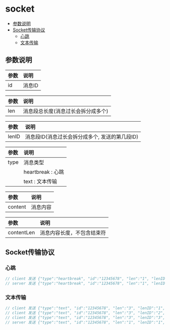 # socket

+ [参数说明](#参数说明)
+ [Socket传输协议](#Socket传输协议)
    + [心跳](#心跳)
    + [文本传输](#文本传输)

## 参数说明

|参数|说明|
|:-|:-|
| id | 消息ID |

|参数|说明|
|:-|:-|
| len | 消息段总长度(消息过长会拆分成多个) |

|参数|说明|
|:-|:-|
| lenID | 消息段ID(消息过长会拆分成多个, 发送的第几段ID) |

|参数|说明|
|:-|:-|
| type | 消息类型 |
|    | heartbreak : 心跳 |
|    | text : 文本传输 |

|参数|说明|
|:-|:-|
| content | 消息内容 |

|参数|说明|
|:-|:-|
| contentLen | 消息内容长度，不包含结束符 |

## Socket传输协议

### 心跳

``` c
// client 发送 {"type":"heartbreak", "id":"12345678", "len":"1", "lenID":"1", "content":"ping", "contentLen":4}
// server 发送 {"type":"heartbreak", "id":"12345678", "len":"1", "lenID":"1", "content":"pong", "contentLen":4}
```

### 文本传输

``` c
// client 发送 {"type":"text", "id":"12345678", "len":"3", "lenID":"1", "content":"text111...", "contentLen":4096}
// client 发送 {"type":"text", "id":"12345678", "len":"3", "lenID":"2", "content":"text222...", "contentLen":4096}
// client 发送 {"type":"text", "id":"12345678", "len":"3", "lenID":"3", "content":"text333...", "contentLen":1024}
// server 发送 {"type":"text", "id":"12345678", "len":"1", "lenID":"1", "content":"finish", "contentLen":6}
```
